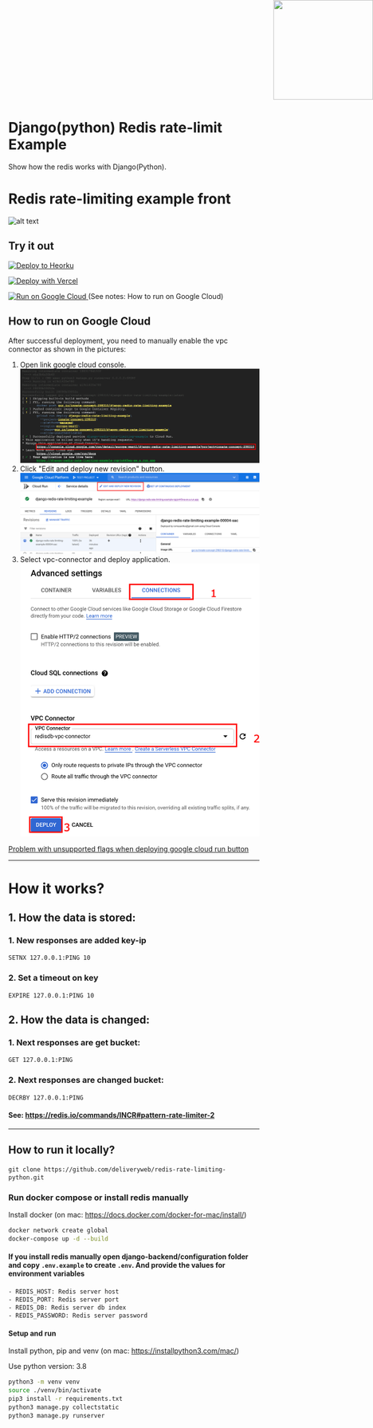 <div style="position: absolute; top: 0px; right: 0px;">
    <img width="200" height="200" src="https://redislabs.com/wp-content/uploads/2020/12/RedisLabs_Illustration_HomepageHero_v4.svg">
</div>
<div style="height: 150px"></div>

# Django(python) Redis rate-limit Example

Show how the redis works with Django(Python).

# Redis rate-limiting example front

![alt text](preview.png)

## Try it out

<p>
    <a href="https://heroku.com/deploy" target="_blank">
        <img src="https://www.herokucdn.com/deploy/button.svg" alt="Deploy to Heorku" width="200px"/>
    <a>
</p>

<p>
    <a href="https://vercel.com/new/git/external?repository-url=https://github.com/redis-developer/basic-rate-limiting-demo-python/tree/master&env=REDIS_HOST,REDIS_PORT,REDIS_PASSWORD" target="_blank">
        <img src="https://vercel.com/button" alt="Deploy with Vercel" width="200px" height="50px"/>
    </a>
</p>

<p>
    <a href="https://deploy.cloud.run/?dir=google-cloud-run" target="_blank">
        <img src="https://deploy.cloud.run/button.svg" alt="Run on Google Cloud" width="200px"/>
    </a>
    (See notes: How to run on Google Cloud)
</p>

## How to run on Google Cloud
<p>
    After successful deployment, you need to manually enable the vpc connector as shown in the pictures:
</p>

1. Open link google cloud console.
![1 step](1.png)
2. Click "Edit and deploy new revision" button.
![2 step](2.png)
3. Select vpc-connector and deploy application.
![3 step](3.png)

<a href="https://github.com/GoogleCloudPlatform/cloud-run-button/issues/108#issuecomment-554572173">
Problem with unsupported flags when deploying google cloud run button
</a>

---

# How it works?

## 1. How the data is stored:

### 1. New responses are added key-ip
    SETNX 127.0.0.1:PING 10
### 2. Set a timeout on key    
    EXPIRE 127.0.0.1:PING 10
    
## 2. How the data is changed:

### 1. Next responses are get bucket:
    GET 127.0.0.1:PING
### 2. Next responses are changed bucket:
    DECRBY 127.0.0.1:PING 

#### See: https://redis.io/commands/INCR#pattern-rate-limiter-2       

---

## How to run it locally?

```
git clone https://github.com/deliveryweb/redis-rate-limiting-python.git
```


### Run docker compose or install redis manually
Install docker (on mac: https://docs.docker.com/docker-for-mac/install/)
```sh
docker network create global
docker-compose up -d --build
```


#### If you install redis manually open django-backend/configuration folder and copy `.env.example` to create `.env`. And provide the values for environment variables
    - REDIS_HOST: Redis server host
    - REDIS_PORT: Redis server port
    - REDIS_DB: Redis server db index
    - REDIS_PASSWORD: Redis server password

#### Setup and run 
Install python, pip and venv (on mac: https://installpython3.com/mac/)

Use python version: 3.8
``` sh
python3 -m venv venv
source ./venv/bin/activate
pip3 install -r requirements.txt
python3 manage.py collectstatic
python3 manage.py runserver

```

